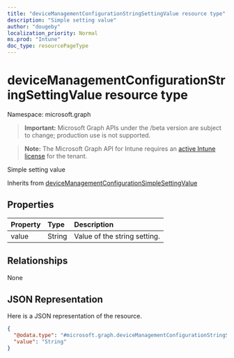 ```yaml
---
title: "deviceManagementConfigurationStringSettingValue resource type"
description: "Simple setting value"
author: "dougeby"
localization_priority: Normal
ms.prod: "Intune"
doc_type: resourcePageType
---
```


# deviceManagementConfigurationStringSettingValue resource type

Namespace: microsoft.graph

> **Important:** Microsoft Graph APIs under the /beta version are subject to change; production use is not supported.

> **Note:** The Microsoft Graph API for Intune requires an [active Intune license](https://go.microsoft.com/fwlink/?linkid=839381) for the tenant.

Simple setting value


Inherits from [deviceManagementConfigurationSimpleSettingValue](../resources/intune-deviceconfigv2-devicemanagementconfigurationsimplesettingvalue.md)

## Properties
|Property|Type|Description|
|:---|:---|:---|
|value|String|Value of the string setting.|

## Relationships
None

## JSON Representation
Here is a JSON representation of the resource.
<!-- {
  "blockType": "resource",
  "@odata.type": "microsoft.graph.deviceManagementConfigurationStringSettingValue"
}
-->
``` json
{
  "@odata.type": "#microsoft.graph.deviceManagementConfigurationStringSettingValue",
  "value": "String"
}
```



